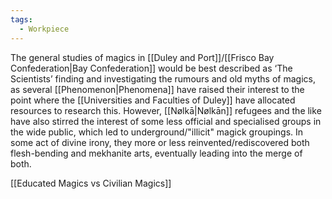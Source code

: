 ```yaml
---
tags:
  - Workpiece
---
```

The general studies of magics in [[Duley and Port]]/[[Frisco Bay Confederation|Bay Confederation]] would be best described as ‘The Scientists’ finding and investigating the rumours and old myths of magics, as several [[Phenomenon|Phenomena]] have raised their interest to the point where the [[Universities and Faculties of Duley]] have allocated resources to research this.
However, [[Nølkā|Nølkān]] refugees and the like have also stirred the interest of some less official and specialised groups in the wide public, which led to underground/"illicit" magick groupings. In some act of divine irony, they more or less reinvented/rediscovered both flesh-bending and mekhanite arts, eventually leading into the merge of both. 

[[Educated Magics vs Civilian Magics]]